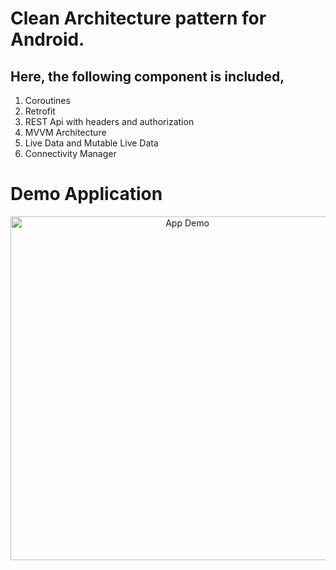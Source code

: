 # Clean Architecture pattern for Android.
## Here, the following component is included,
1. Coroutines
2. Retrofit
3. REST Api with headers and authorization
4. MVVM Architecture
5. Live Data and Mutable Live Data
6. Connectivity Manager

# Demo Application

<p align="center">
  <img src="https://github.com/FakhrulASA/weatherLy-Clean-Architecture/blob/main/weath.jpg" width="550" title="App Demo">

</p>
